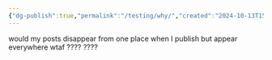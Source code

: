 ```yaml
---
{"dg-publish":true,"permalink":"/testing/why/","created":"2024-10-13T15:38:23.000-04:00","updated":"2024-10-13T15:49:38.000-04:00"}
---
```


would my posts disappear from one place when I publish but appear everywhere wtaf ???? ????